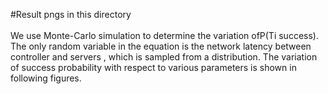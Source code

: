 #Result pngs in this directory
<br/><br/>
We use Monte-Carlo simulation to determine the variation ofP(Ti success). The only random variable in the equation is the network latency between controller and servers , which is sampled from a distribution. The variation of success probability with respect to various parameters is shown in following figures.
